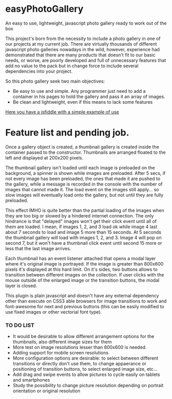 # easyPhotoGallery
An easy to use, lightweight, javascript photo gallery ready to work out of the box

This project's born from the necessity to include a photo gallery in one of our projects at my current job. There are virtually thousands of different javascript photo galleries nowadays in the wild, however, experience had demonstrated that there are many products that doesn't fit to our basic needs, or worse, are poorly developed and full of unnecessary features that add no value to the pack but in change force to include several dependencies into your project.

So this photo gallery seek two main objectives:
<ul>
  <li>Be easy to use and simple. Any programmer just need to add a container in his pages to hold the gallery and pass it an array of images.</li>
  <li>Be clean and lightweight, even if this means to lack some features</li>
</ul>

<a href="https://jsfiddle.net/bardobrave/o8oL3phL/embedded/result/" target="_blank">Here you have a jsfiddle with a simple example of use</a>

# Feature list and pending job.

Once a gallery object is created, a thumbnail gallery is created inside the container passed to the constructor. Thumbnails are arranged floated to the left and displayed at 200x200 pixels.

The thumbnail gallery isn't loaded until each image is preloaded on the background, a spinner is shown while images are preloaded. After 5 secs, if not every image has been preloaded, the ones that made it are pushed to the gallery, while a message is recorded in the console with the number of images that cannot made it. The load event on the images still apply... so slow images will eventually load onto the gallery, but not until they are fully preloaded.

This effect IMHO is quite better than the partial loading of the images when they are too big or slowed by a hindered internet connection. The only hindrance is that "delayed" images won't get their click event until all of them are loaded. I mean, if images 1, 2, and 3 load ok while image 4 last about 7 seconds to load and image 5 more than 15 seconds. At 5 seconds the thumbnail gallery will load with images 1, 2, and 3. Image 4 will pop on second 7, but it won't have a thumbnail click event until second 15 more or less that the last image arrives.

Each thumbnail has an event listener attached that opens a modal layer where it's original image is portrayed. If the image is greater than 800x600 pixels it's displayed at this hard limit. On it's sides, two buttons allows to transition between different images on the collection. If user clicks with the mouse outside of the enlarged image or the transition buttons, the modal layer is closed.

This plugin is plain javascript and doesn't have any external dependency other than execute on CSS3 able browsers for image transitions to work and font-awesome for next and previous buttons (this can be easily modified to use fixed images or other vectorial font type).

<h3>TO DO LIST</h3>
<ul>
  <li>It would be desirable to allow different arrangement options for the thumbnails, also different image sizes for them</li>
  <li>More test on image resolutions lesser than 800x600 is needed.</li>
  <li>Adding support for mobile screen resolutions</li>
  <li>More configuration options are desirable: to select between different transitions or directly don't use them, to change appaerance or positioning of transition buttons, to select enlarged image size, etc...</li>
  <li>Add drag and swipe events to allow pictures to cycle easily on tablets and smartphones</li>
  <li>Study the possibility to change picture resolution depending on portrait orientation or original resolution</li>
</ul>
